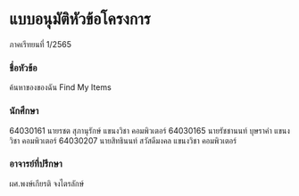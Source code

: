 # แบบอนุมัติหัวข้อโครงการ 
ภาคเรีทยนที่ 1/2565

### ชื่อหัวข้อ
ค้นหาของของฉัน
Find My Items
       
### นักศึกษา 
64030161 นายรชต สุภานุรักษ์       แขนงวิชา คอมพิวเตอร์
64030165 นายรัชชานนท์ บุษราคำ    แขนงวิชา คอมพิวเตอร์
64030207 นายสิทธินนท์ สวัสดีมงคล  แขนงวิชา คอมพิวเตอร์

### อาจารย์ที่ปรึกษา
ผศ.พงษ์เกียรติ จงไตรลักษ์

